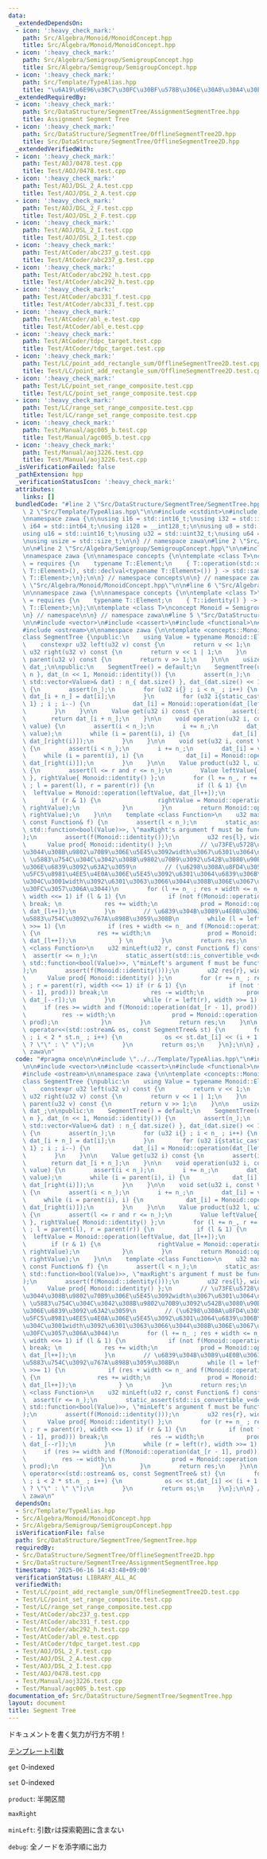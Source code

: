 ```yaml
---
data:
  _extendedDependsOn:
  - icon: ':heavy_check_mark:'
    path: Src/Algebra/Monoid/MonoidConcept.hpp
    title: Src/Algebra/Monoid/MonoidConcept.hpp
  - icon: ':heavy_check_mark:'
    path: Src/Algebra/Semigroup/SemigroupConcept.hpp
    title: Src/Algebra/Semigroup/SemigroupConcept.hpp
  - icon: ':heavy_check_mark:'
    path: Src/Template/TypeAlias.hpp
    title: "\u6A19\u6E96\u30C7\u30FC\u30BF\u578B\u306E\u30A8\u30A4\u30EA\u30A2\u30B9"
  _extendedRequiredBy:
  - icon: ':heavy_check_mark:'
    path: Src/DataStructure/SegmentTree/AssignmentSegmentTree.hpp
    title: Assignment Segment Tree
  - icon: ':heavy_check_mark:'
    path: Src/DataStructure/SegmentTree/OfflineSegmentTree2D.hpp
    title: Src/DataStructure/SegmentTree/OfflineSegmentTree2D.hpp
  _extendedVerifiedWith:
  - icon: ':heavy_check_mark:'
    path: Test/AOJ/0478.test.cpp
    title: Test/AOJ/0478.test.cpp
  - icon: ':heavy_check_mark:'
    path: Test/AOJ/DSL_2_A.test.cpp
    title: Test/AOJ/DSL_2_A.test.cpp
  - icon: ':heavy_check_mark:'
    path: Test/AOJ/DSL_2_F.test.cpp
    title: Test/AOJ/DSL_2_F.test.cpp
  - icon: ':heavy_check_mark:'
    path: Test/AOJ/DSL_2_I.test.cpp
    title: Test/AOJ/DSL_2_I.test.cpp
  - icon: ':heavy_check_mark:'
    path: Test/AtCoder/abc237_g.test.cpp
    title: Test/AtCoder/abc237_g.test.cpp
  - icon: ':heavy_check_mark:'
    path: Test/AtCoder/abc292_h.test.cpp
    title: Test/AtCoder/abc292_h.test.cpp
  - icon: ':heavy_check_mark:'
    path: Test/AtCoder/abc331_f.test.cpp
    title: Test/AtCoder/abc331_f.test.cpp
  - icon: ':heavy_check_mark:'
    path: Test/AtCoder/abl_e.test.cpp
    title: Test/AtCoder/abl_e.test.cpp
  - icon: ':heavy_check_mark:'
    path: Test/AtCoder/tdpc_target.test.cpp
    title: Test/AtCoder/tdpc_target.test.cpp
  - icon: ':heavy_check_mark:'
    path: Test/LC/point_add_rectangle_sum/OfflineSegmentTree2D.test.cpp
    title: Test/LC/point_add_rectangle_sum/OfflineSegmentTree2D.test.cpp
  - icon: ':heavy_check_mark:'
    path: Test/LC/point_set_range_composite.test.cpp
    title: Test/LC/point_set_range_composite.test.cpp
  - icon: ':heavy_check_mark:'
    path: Test/LC/range_set_range_composite.test.cpp
    title: Test/LC/range_set_range_composite.test.cpp
  - icon: ':heavy_check_mark:'
    path: Test/Manual/agc005_b.test.cpp
    title: Test/Manual/agc005_b.test.cpp
  - icon: ':heavy_check_mark:'
    path: Test/Manual/aoj3226.test.cpp
    title: Test/Manual/aoj3226.test.cpp
  _isVerificationFailed: false
  _pathExtension: hpp
  _verificationStatusIcon: ':heavy_check_mark:'
  attributes:
    links: []
  bundledCode: "#line 2 \"Src/DataStructure/SegmentTree/SegmentTree.hpp\"\n\n#line\
    \ 2 \"Src/Template/TypeAlias.hpp\"\n\n#include <cstdint>\n#include <cstddef>\n\
    \nnamespace zawa {\n\nusing i16 = std::int16_t;\nusing i32 = std::int32_t;\nusing\
    \ i64 = std::int64_t;\nusing i128 = __int128_t;\n\nusing u8 = std::uint8_t;\n\
    using u16 = std::uint16_t;\nusing u32 = std::uint32_t;\nusing u64 = std::uint64_t;\n\
    \nusing usize = std::size_t;\n\n} // namespace zawa\n#line 2 \"Src/Algebra/Monoid/MonoidConcept.hpp\"\
    \n\n#line 2 \"Src/Algebra/Semigroup/SemigroupConcept.hpp\"\n\n#include <concepts>\n\
    \nnamespace zawa {\n\nnamespace concepts {\n\ntemplate <class T>\nconcept Semigroup\
    \ = requires {\n    typename T::Element;\n    { T::operation(std::declval<typename\
    \ T::Element>(), std::declval<typename T::Element>()) } -> std::same_as<typename\
    \ T::Element>;\n};\n\n} // namespace concepts\n\n} // namespace zawa\n#line 4\
    \ \"Src/Algebra/Monoid/MonoidConcept.hpp\"\n\n#line 6 \"Src/Algebra/Monoid/MonoidConcept.hpp\"\
    \n\nnamespace zawa {\n\nnamespace concepts {\n\ntemplate <class T>\nconcept Identitiable\
    \ = requires {\n    typename T::Element;\n    { T::identity() } -> std::same_as<typename\
    \ T::Element>;\n};\n\ntemplate <class T>\nconcept Monoid = Semigroup<T> and Identitiable<T>;\n\
    \n} // namespace\n\n} // namespace zawa\n#line 5 \"Src/DataStructure/SegmentTree/SegmentTree.hpp\"\
    \n\n#include <vector>\n#include <cassert>\n#include <functional>\n#include <type_traits>\n\
    #include <ostream>\n\nnamespace zawa {\n\ntemplate <concepts::Monoid Monoid>\n\
    class SegmentTree {\npublic:\n    using Value = typename Monoid::Element;\nprivate:\n\
    \    constexpr u32 left(u32 v) const {\n        return v << 1;\n    }\n    constexpr\
    \ u32 right(u32 v) const {\n        return v << 1 | 1;\n    }\n    constexpr u32\
    \ parent(u32 v) const {\n        return v >> 1;\n    }\n\n    usize n_;\n    std::vector<Value>\
    \ dat_;\n\npublic:\n    SegmentTree() = default;\n    SegmentTree(u32 n) : n_{\
    \ n }, dat_(n << 1, Monoid::identity()) {\n        assert(n_);\n    }\n    SegmentTree(const\
    \ std::vector<Value>& dat) : n_{ dat.size() }, dat_(dat.size() << 1, Monoid::identity())\
    \ {\n        assert(n_);\n        for (u32 i{} ; i < n_ ; i++) {\n           \
    \ dat_[i + n_] = dat[i];\n        }\n        for (u32 i{static_cast<u32>(n_) -\
    \ 1} ; i ; i--) {\n            dat_[i] = Monoid::operation(dat_[left(i)], dat_[right(i)]);\n\
    \        }\n    }\n\n    Value get(u32 i) const {\n        assert(i < n_);\n \
    \       return dat_[i + n_];\n    }\n\n    void operation(u32 i, const Value&\
    \ value) {\n        assert(i < n_);\n        i += n_;\n        dat_[i] = Monoid::operation(dat_[i],\
    \ value);\n        while (i = parent(i), i) {\n            dat_[i] = Monoid::operation(dat_[left(i)],\
    \ dat_[right(i)]);\n        }\n    }\n\n    void set(u32 i, const Value& value)\
    \ {\n        assert(i < n_);\n        i += n_;\n        dat_[i] = value;\n   \
    \     while (i = parent(i), i) {\n            dat_[i] = Monoid::operation(dat_[left(i)],\
    \ dat_[right(i)]);\n        }\n    }\n\n    Value product(u32 l, u32 r) const\
    \ {\n        assert(l <= r and r <= n_);\n        Value leftValue{ Monoid::identity()\
    \ }, rightValue{ Monoid::identity() };\n        for (l += n_, r += n_ ; l < r\
    \ ; l = parent(l), r = parent(r)) {\n            if (l & 1) {\n              \
    \  leftValue = Monoid::operation(leftValue, dat_[l++]);\n            }\n     \
    \       if (r & 1) {\n                rightValue = Monoid::operation(dat_[--r],\
    \ rightValue);\n            }\n        }\n        return Monoid::operation(leftValue,\
    \ rightValue);\n    }\n\n    template <class Function>\n    u32 maxRight(u32 l,\
    \ const Function& f) {\n        assert(l < n_);\n        static_assert(std::is_convertible_v<decltype(f),\
    \ std::function<bool(Value)>>, \"maxRight's argument f must be function bool(T)\"\
    );\n        assert(f(Monoid::identity()));\n        u32 res{l}, width{1};\n  \
    \      Value prod{ Monoid::identity() };\n        // \u73FE\u5728\u306E\u898B\u3066\
    \u3044\u308B\u9802\u70B9\u306E\u5E45\u3092width\u3067\u6301\u3064\n        //\
    \ \u5883\u754C\u304C\u3042\u308B\u9802\u70B9\u3092\u542B\u3080\u90E8\u5206\u6728\
    \u306E\u6839\u3092\u63A2\u3059\n        // (\u6298\u308A\u8FD4\u3059\u6642\u306F\
    \u5FC5\u8981\u4EE5\u4E0A\u306E\u5E45\u3092\u6301\u3064\u6839\u306B\u306A\u308B\
    \u304C\u3001width\u3092\u6301\u3063\u3066\u3044\u308B\u306E\u3067\u30AA\u30FC\u30D0\
    \u30FC\u3057\u306A\u3044)\n        for (l += n_ ; res + width <= n_ ; l = parent(l),\
    \ width <<= 1) if (l & 1) {\n            if (not f(Monoid::operation(prod, dat_[l])))\
    \ break; \n            res += width;\n            prod = Monoid::operation(prod,\
    \ dat_[l++]);\n        }\n        // \u6839\u304B\u3089\u4E0B\u3063\u3066\u3001\
    \u5883\u754C\u3092\u767A\u898B\u3059\u308B\n        while (l = left(l), width\
    \ >>= 1) {\n            if (res + width <= n_ and f(Monoid::operation(prod, dat_[l])))\
    \ {\n                res += width;\n                prod = Monoid::operation(prod,\
    \ dat_[l++]);\n            } \n        }\n        return res;\n    }\n\n    template\
    \ <class Function>\n    u32 minLeft(u32 r, const Function& f) const {\n      \
    \  assert(r <= n_);\n        static_assert(std::is_convertible_v<decltype(f),\
    \ std::function<bool(Value)>>, \"minLeft's argument f must be function bool(T)\"\
    );\n        assert(f(Monoid::identity()));\n        u32 res{r}, width{1};\n  \
    \      Value prod{ Monoid::identity() };\n        for (r += n_ ; res >= width\
    \ ; r = parent(r), width <<= 1) if (r & 1) {\n            if (not f(Monoid::operation(dat_[r\
    \ - 1], prod))) break;\n            res -= width;\n            prod = Monoid::operation(prod,\
    \ dat_[--r]);\n        }\n        while (r = left(r), width >>= 1) {\n       \
    \     if (res >= width and f(Monoid::operation(dat_[r - 1], prod))) {\n      \
    \          res -= width;\n                prod = Monoid::operation(dat_[--r],\
    \ prod);\n            }\n        }\n        return res;\n    }\n\n    friend std::ostream&\
    \ operator<<(std::ostream& os, const SegmentTree& st) {\n        for (u32 i{1}\
    \ ; i < 2 * st.n_ ; i++) {\n            os << st.dat_[i] << (i + 1 == 2 * st.n_\
    \ ? \"\" : \" \");\n        }\n        return os;\n    }\n};\n\n} // namespace\
    \ zawa\n"
  code: "#pragma once\n\n#include \"../../Template/TypeAlias.hpp\"\n#include \"../../Algebra/Monoid/MonoidConcept.hpp\"\
    \n\n#include <vector>\n#include <cassert>\n#include <functional>\n#include <type_traits>\n\
    #include <ostream>\n\nnamespace zawa {\n\ntemplate <concepts::Monoid Monoid>\n\
    class SegmentTree {\npublic:\n    using Value = typename Monoid::Element;\nprivate:\n\
    \    constexpr u32 left(u32 v) const {\n        return v << 1;\n    }\n    constexpr\
    \ u32 right(u32 v) const {\n        return v << 1 | 1;\n    }\n    constexpr u32\
    \ parent(u32 v) const {\n        return v >> 1;\n    }\n\n    usize n_;\n    std::vector<Value>\
    \ dat_;\n\npublic:\n    SegmentTree() = default;\n    SegmentTree(u32 n) : n_{\
    \ n }, dat_(n << 1, Monoid::identity()) {\n        assert(n_);\n    }\n    SegmentTree(const\
    \ std::vector<Value>& dat) : n_{ dat.size() }, dat_(dat.size() << 1, Monoid::identity())\
    \ {\n        assert(n_);\n        for (u32 i{} ; i < n_ ; i++) {\n           \
    \ dat_[i + n_] = dat[i];\n        }\n        for (u32 i{static_cast<u32>(n_) -\
    \ 1} ; i ; i--) {\n            dat_[i] = Monoid::operation(dat_[left(i)], dat_[right(i)]);\n\
    \        }\n    }\n\n    Value get(u32 i) const {\n        assert(i < n_);\n \
    \       return dat_[i + n_];\n    }\n\n    void operation(u32 i, const Value&\
    \ value) {\n        assert(i < n_);\n        i += n_;\n        dat_[i] = Monoid::operation(dat_[i],\
    \ value);\n        while (i = parent(i), i) {\n            dat_[i] = Monoid::operation(dat_[left(i)],\
    \ dat_[right(i)]);\n        }\n    }\n\n    void set(u32 i, const Value& value)\
    \ {\n        assert(i < n_);\n        i += n_;\n        dat_[i] = value;\n   \
    \     while (i = parent(i), i) {\n            dat_[i] = Monoid::operation(dat_[left(i)],\
    \ dat_[right(i)]);\n        }\n    }\n\n    Value product(u32 l, u32 r) const\
    \ {\n        assert(l <= r and r <= n_);\n        Value leftValue{ Monoid::identity()\
    \ }, rightValue{ Monoid::identity() };\n        for (l += n_, r += n_ ; l < r\
    \ ; l = parent(l), r = parent(r)) {\n            if (l & 1) {\n              \
    \  leftValue = Monoid::operation(leftValue, dat_[l++]);\n            }\n     \
    \       if (r & 1) {\n                rightValue = Monoid::operation(dat_[--r],\
    \ rightValue);\n            }\n        }\n        return Monoid::operation(leftValue,\
    \ rightValue);\n    }\n\n    template <class Function>\n    u32 maxRight(u32 l,\
    \ const Function& f) {\n        assert(l < n_);\n        static_assert(std::is_convertible_v<decltype(f),\
    \ std::function<bool(Value)>>, \"maxRight's argument f must be function bool(T)\"\
    );\n        assert(f(Monoid::identity()));\n        u32 res{l}, width{1};\n  \
    \      Value prod{ Monoid::identity() };\n        // \u73FE\u5728\u306E\u898B\u3066\
    \u3044\u308B\u9802\u70B9\u306E\u5E45\u3092width\u3067\u6301\u3064\n        //\
    \ \u5883\u754C\u304C\u3042\u308B\u9802\u70B9\u3092\u542B\u3080\u90E8\u5206\u6728\
    \u306E\u6839\u3092\u63A2\u3059\n        // (\u6298\u308A\u8FD4\u3059\u6642\u306F\
    \u5FC5\u8981\u4EE5\u4E0A\u306E\u5E45\u3092\u6301\u3064\u6839\u306B\u306A\u308B\
    \u304C\u3001width\u3092\u6301\u3063\u3066\u3044\u308B\u306E\u3067\u30AA\u30FC\u30D0\
    \u30FC\u3057\u306A\u3044)\n        for (l += n_ ; res + width <= n_ ; l = parent(l),\
    \ width <<= 1) if (l & 1) {\n            if (not f(Monoid::operation(prod, dat_[l])))\
    \ break; \n            res += width;\n            prod = Monoid::operation(prod,\
    \ dat_[l++]);\n        }\n        // \u6839\u304B\u3089\u4E0B\u3063\u3066\u3001\
    \u5883\u754C\u3092\u767A\u898B\u3059\u308B\n        while (l = left(l), width\
    \ >>= 1) {\n            if (res + width <= n_ and f(Monoid::operation(prod, dat_[l])))\
    \ {\n                res += width;\n                prod = Monoid::operation(prod,\
    \ dat_[l++]);\n            } \n        }\n        return res;\n    }\n\n    template\
    \ <class Function>\n    u32 minLeft(u32 r, const Function& f) const {\n      \
    \  assert(r <= n_);\n        static_assert(std::is_convertible_v<decltype(f),\
    \ std::function<bool(Value)>>, \"minLeft's argument f must be function bool(T)\"\
    );\n        assert(f(Monoid::identity()));\n        u32 res{r}, width{1};\n  \
    \      Value prod{ Monoid::identity() };\n        for (r += n_ ; res >= width\
    \ ; r = parent(r), width <<= 1) if (r & 1) {\n            if (not f(Monoid::operation(dat_[r\
    \ - 1], prod))) break;\n            res -= width;\n            prod = Monoid::operation(prod,\
    \ dat_[--r]);\n        }\n        while (r = left(r), width >>= 1) {\n       \
    \     if (res >= width and f(Monoid::operation(dat_[r - 1], prod))) {\n      \
    \          res -= width;\n                prod = Monoid::operation(dat_[--r],\
    \ prod);\n            }\n        }\n        return res;\n    }\n\n    friend std::ostream&\
    \ operator<<(std::ostream& os, const SegmentTree& st) {\n        for (u32 i{1}\
    \ ; i < 2 * st.n_ ; i++) {\n            os << st.dat_[i] << (i + 1 == 2 * st.n_\
    \ ? \"\" : \" \");\n        }\n        return os;\n    }\n};\n\n} // namespace\
    \ zawa\n"
  dependsOn:
  - Src/Template/TypeAlias.hpp
  - Src/Algebra/Monoid/MonoidConcept.hpp
  - Src/Algebra/Semigroup/SemigroupConcept.hpp
  isVerificationFile: false
  path: Src/DataStructure/SegmentTree/SegmentTree.hpp
  requiredBy:
  - Src/DataStructure/SegmentTree/OfflineSegmentTree2D.hpp
  - Src/DataStructure/SegmentTree/AssignmentSegmentTree.hpp
  timestamp: '2025-06-16 14:43:48+09:00'
  verificationStatus: LIBRARY_ALL_AC
  verifiedWith:
  - Test/LC/point_add_rectangle_sum/OfflineSegmentTree2D.test.cpp
  - Test/LC/point_set_range_composite.test.cpp
  - Test/LC/range_set_range_composite.test.cpp
  - Test/AtCoder/abc237_g.test.cpp
  - Test/AtCoder/abc331_f.test.cpp
  - Test/AtCoder/abc292_h.test.cpp
  - Test/AtCoder/abl_e.test.cpp
  - Test/AtCoder/tdpc_target.test.cpp
  - Test/AOJ/DSL_2_F.test.cpp
  - Test/AOJ/DSL_2_A.test.cpp
  - Test/AOJ/DSL_2_I.test.cpp
  - Test/AOJ/0478.test.cpp
  - Test/Manual/aoj3226.test.cpp
  - Test/Manual/agc005_b.test.cpp
documentation_of: Src/DataStructure/SegmentTree/SegmentTree.hpp
layout: document
title: Segment Tree
---
```


ドキュメントを書く気力が行方不明！

[テンプレート引数](https://zawa-tin.github.io/cp-documentation/Docs/Appendix/Monoid.html)

`get` 0-indexed

`set` 0-indexed

`product`: 半開区間

`maxRight`

`minLeft`: 引数`r`は探索範囲に含まない

`debug`: 全ノードを添字順に出力
